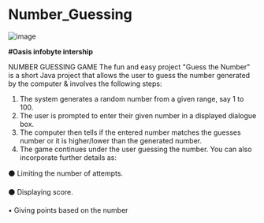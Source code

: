# Number_Guessing
![image](https://github.com/VU21CSEN0100414THARAK/Number_Guessing/assets/104959933/9d9b63c3-47f5-4d79-a126-8a4d429ee819)


**#Oasis infobyte intership**

NUMBER GUESSING GAME
The fun and easy project "Guess the Number" is a short Java project that allows the user to guess
the number generated by the computer & involves the following steps:
1. The system generates a random number from a given range, say 1 to 100.
2. The user is prompted to enter their given number in a displayed dialogue box.
3. The computer then tells if the entered number matches the guesses number or it is higher/lower than the generated number.
4. The game continues under the user guessing the number.
You can also incorporate further details as:

⚫ Limiting the number of attempts.

⚫ Displaying score.

• Giving points based on the number 
